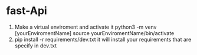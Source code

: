 # fast-Api

1. Make a virtual enviroment and activate it
    python3 -m venv [yourEnviromentName]
    source yourEnviromentName/bin/activate
2.  pip install -r  requirements/dev.txt 
    it will install your requirements that are specify in dev.txt
    
